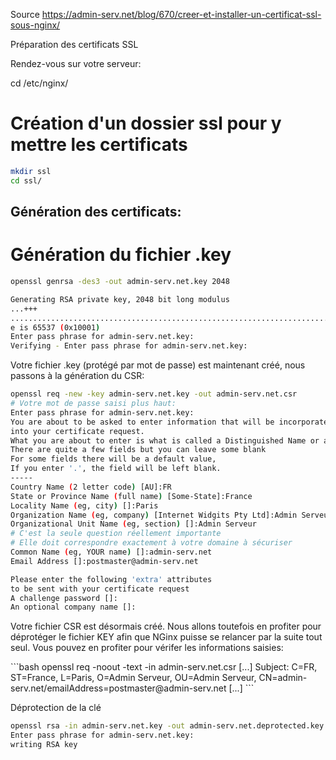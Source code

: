 Source https://admin-serv.net/blog/670/creer-et-installer-un-certificat-ssl-sous-nginx/

Préparation des certificats SSL

Rendez-vous sur votre serveur:

cd /etc/nginx/
# Création d'un dossier ssl pour y mettre les certificats
```bash
mkdir ssl
cd ssl/
```

## Génération des certificats:

# Génération du fichier .key

```bash
openssl genrsa -des3 -out admin-serv.net.key 2048

Generating RSA private key, 2048 bit long modulus
...+++
..................................................................................................+++
e is 65537 (0x10001)
Enter pass phrase for admin-serv.net.key:
Verifying - Enter pass phrase for admin-serv.net.key:
```

Votre fichier .key (protégé par mot de passe) est maintenant créé, nous passons à la génération du CSR:
```bash
openssl req -new -key admin-serv.net.key -out admin-serv.net.csr
# Votre mot de passe saisi plus haut:
Enter pass phrase for admin-serv.net.key:
You are about to be asked to enter information that will be incorporated
into your certificate request.
What you are about to enter is what is called a Distinguished Name or a DN.
There are quite a few fields but you can leave some blank
For some fields there will be a default value,
If you enter '.', the field will be left blank.
-----
Country Name (2 letter code) [AU]:FR
State or Province Name (full name) [Some-State]:France
Locality Name (eg, city) []:Paris
Organization Name (eg, company) [Internet Widgits Pty Ltd]:Admin Serveur
Organizational Unit Name (eg, section) []:Admin Serveur
# C'est la seule question réellement importante
# Elle doit correspondre exactement à votre domaine à sécuriser
Common Name (eg, YOUR name) []:admin-serv.net
Email Address []:postmaster@admin-serv.net

Please enter the following 'extra' attributes
to be sent with your certificate request
A challenge password []:
An optional company name []:
```
<p>
Votre fichier CSR est désormais créé. Nous allons toutefois en profiter pour déprotéger le fichier KEY afin que NGinx puisse se relancer par la suite tout seul. Vous pouvez en profiter pour vérifer les informations saisies:
</p>
```bash
openssl req -noout -text -in admin-serv.net.csr
[...]
Subject: C=FR, ST=France, L=Paris, O=Admin Serveur, OU=Admin Serveur, CN=admin-serv.net/emailAddress=postmaster@admin-serv.net
[...]
```

Déprotection de la clé
```bash
openssl rsa -in admin-serv.net.key -out admin-serv.net.deprotected.key
Enter pass phrase for admin-serv.net.key:
writing RSA key
```

